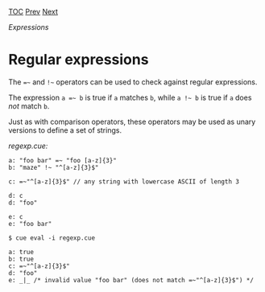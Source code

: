 [TOC](Readme.md) [Prev](rangedef.md) [Next](lists.md)

_Expressions_

# Regular expressions

The `=~` and `!~` operators can be used to check against regular expressions.

The expression `a =~ b` is true if `a` matches `b`, while
`a !~ b` is true if `a` does _not_ match `b`.

Just as with comparison operators, these operators may be used
as unary versions to define a set of strings.


<!-- CUE editor -->
_regexp.cue:_
```
a: "foo bar" =~ "foo [a-z]{3}"
b: "maze" !~ "^[a-z]{3}$"

c: =~"^[a-z]{3}$" // any string with lowercase ASCII of length 3

d: c
d: "foo"

e: c
e: "foo bar"
```

<!-- result -->
`$ cue eval -i regexp.cue`
```
a: true
b: true
c: =~"^[a-z]{3}$"
d: "foo"
e: _|_ /* invalid value "foo bar" (does not match =~"^[a-z]{3}$") */
```
